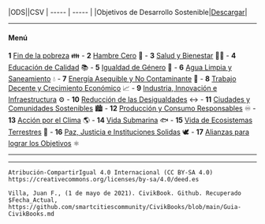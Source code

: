 |ODS||CSV
| ----- | ----- |
|Objetivos de Desarrollo Sostenible|[Descargar](ODS/CSV/README.md)|

--------------------------------------------
#### Menú
 **1**   [Fin de la pobreza](ODS/1.md) 👪 - **2**   [Hambre Cero](ODS/2.md) 🍲 - **3**   [Salud y Bienestar](ODS/3.md) 🧑‍⚕️ - **4**   [Educación de  Calidad](ODS/4.md) 📚 - **5**   [Igualdad de Género](ODS/5.md) 👥 - **6**   [Agua Limpia y Saneamiento](ODS/6.md) 💧 - **7**   [Energía Asequible y No Contaminante](ODS/7.md) 🔆 - **8**   [Trabajo Decente y Crecimiento Económico](ODS/8.md) 📈 - **9**   [Industria, Innovación e Infraestructura](ODS/9.md) ⚙️ - **10**   [Reducción de las Desigualdades](ODS/10.md) ↔️ - **11**   [Ciudades y Comunidades Sostenibles](ODS/11.md) 🏙️ - **12**   [Producción y Consumo Responsables](ODS/12.md) ♾️ - **13**   [Acción por el Clima](ODS/13.md) 🌎 - **14**   [Vida Submarina](ODS/14.md) 🐟 - **15**   [Vida de Ecosistemas Terrestres](ODS/15.md) 🌳 - **16**   [Paz, Justicia e Instituciones Solidas](ODS/16.md) 🕊️ - **17**   [Alianzas para lograr los Objetivos](ODS/17.md) ⚛️

-------------------------------------------



---------
```Atribución-CompartirIgual 4.0 Internacional (CC BY-SA 4.0) https://creativecommons.org/licenses/by-sa/4.0/deed.es```

`Villa, Juan F., (1 de mayo de 2021). CivikBook. Github. Recuperado $Fecha_Actual, https://github.com/smartcitiescommunity/CivikBooks/blob/main/Guia-CivikBooks.md`
